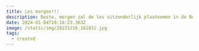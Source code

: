 ```yaml
---
title: Les morgen!!!
description: Beste, morgen zal de les uitzonderlijk plaatnemen in de Boare ipv de BIB
date: 2024-01-04T19:16:23.363Z
image: /static/img/20231216_161832.jpg
tags:
  - created
---
```

